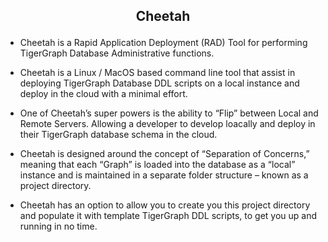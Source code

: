 ## <p align="center">Cheetah</p>
- Cheetah is a Rapid Application Deployment (RAD) Tool for performing TigerGraph Database Administrative functions.

- Cheetah is a Linux / MacOS based command line tool that assist in deploying TigerGraph Database DDL scripts on a local instance and deploy in the cloud with a minimal effort.

- One of Cheetah’s super powers is the ability to “Flip” between Local and Remote Servers. Allowing a developer to develop loacally and deploy in their TigerGraph database schema in the cloud.

- Cheetah is designed around the concept of “Separation of Concerns,” meaning that each “Graph” is loaded into the database as a “local” instance and is maintained in a separate folder structure – known as a project directory.

- Cheetah has an option to allow you to create you this project directory and populate it with template TigerGraph DDL scripts, to get you up and running in no time.
